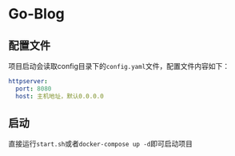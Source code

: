 # Go-Blog

## 配置文件
项目启动会读取config目录下的`config.yaml`文件，配置文件内容如下：
```yaml
httpserver:
  port: 8080
  host: 主机地址，默认0.0.0.0
```

## 启动
直接运行`start.sh`或者`docker-compose up -d`即可启动项目
